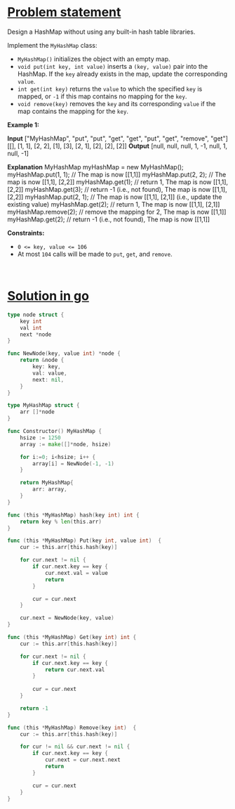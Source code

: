 # [Problem statement](https://leetcode.com/problems/design-hashmap)

Design a HashMap without using any built-in hash table libraries.

Implement the `MyHashMap` class:

* `MyHashMap()` initializes the object with an empty map.
* `void put(int key, int value)` inserts a `(key, value)` pair into the HashMap. If the `key` already exists in the map, update the corresponding `value`.
* `int get(int key)` returns the `value` to which the specified `key` is mapped, or `-1` if this map contains no mapping for the `key`.
* `void remove(key)` removes the `key` and its corresponding `value` if the map contains the mapping for the `key`.

**Example 1:**


**Input**
["MyHashMap", "put", "put", "get", "get", "put", "get", "remove", "get"]
[[], [1, 1], [2, 2], [1], [3], [2, 1], [2], [2], [2]]
**Output**
[null, null, null, 1, -1, null, 1, null, -1]

**Explanation**
MyHashMap myHashMap = new MyHashMap();
myHashMap.put(1, 1); // The map is now [[1,1]]
myHashMap.put(2, 2); // The map is now [[1,1], [2,2]]
myHashMap.get(1);    // return 1, The map is now [[1,1], [2,2]]
myHashMap.get(3);    // return -1 (i.e., not found), The map is now [[1,1], [2,2]]
myHashMap.put(2, 1); // The map is now [[1,1], [2,1]] (i.e., update the existing value)
myHashMap.get(2);    // return 1, The map is now [[1,1], [2,1]]
myHashMap.remove(2); // remove the mapping for 2, The map is now [[1,1]]
myHashMap.get(2);    // return -1 (i.e., not found), The map is now [[1,1]]

**Constraints:**

* `0 <= key, value <= 106`
* At most `104` calls will be made to `put`, `get`, and `remove`.

<br />

# [Solution in go](https://leetcode.com/submissions/detail/956075758/)

```go
type node struct {
    key int
    val int
    next *node
}

func NewNode(key, value int) *node {
    return &node {
        key: key,
        val: value,
        next: nil,
    }
}

type MyHashMap struct {
    arr []*node
}

func Constructor() MyHashMap {
    hsize := 1250
    array := make([]*node, hsize)

    for i:=0; i<hsize; i++ {
        array[i] = NewNode(-1, -1)
    }

    return MyHashMap{
        arr: array,
    }
}

func (this *MyHashMap) hash(key int) int {
    return key % len(this.arr)
}

func (this *MyHashMap) Put(key int, value int)  {
    cur := this.arr[this.hash(key)]

    for cur.next != nil {
        if cur.next.key == key {
            cur.next.val = value
            return
        }

        cur = cur.next
    }

    cur.next = NewNode(key, value)
}

func (this *MyHashMap) Get(key int) int {
    cur := this.arr[this.hash(key)]

    for cur.next != nil {
        if cur.next.key == key {
            return cur.next.val
        }
        
        cur = cur.next
    }

    return -1
}

func (this *MyHashMap) Remove(key int)  {
    cur := this.arr[this.hash(key)]

    for cur != nil && cur.next != nil {
        if cur.next.key == key {
            cur.next = cur.next.next
            return
        }

        cur = cur.next
    }
}
```